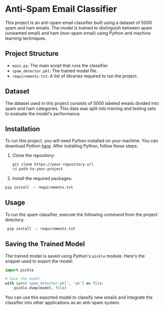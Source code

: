 # Anti-Spam Email Classifier

This project is an anti-spam email classifier built using a dataset of 5000 spam and ham emails. The model is trained to distinguish between spam (unwanted email) and ham (non-spam email) using Python and machine learning techniques.

## Project Structure

- `main.py`: The main script that runs the classifier.
- `spam_detector.pkl`: The trained model file.
- `requirements.txt`: A list of libraries required to run the project.

## Dataset

The dataset used in this project consists of 5000 labeled emails divided into spam and ham categories. This data was split into training and testing sets to evaluate the model's performance.

## Installation

To run this project, you will need Python installed on your machine. You can download Python [here](https://www.python.org/downloads/). After installing Python, follow these steps:

1. Clone the repository:
   ```bash
   git clone https://your-repository-url
   cd path-to-your-project
   ```
   
2. Install the required packages:
  ```bash
  pip install -r requirements.txt
  ```

## Usage

To run the spam classifier, execute the following command from the project directory:
 ```bash
  pip install -r requirements.txt
 ```

## Saving the Trained Model

The trained model is saved using Python's `pickle` module. Here's the snippet used to export the model:

```python
import pickle

# Save the model
with open('spam_detector.pkl', 'wb') as file:
    pickle.dump(model, file)
```

You can use this exported model to classify new emails and integrate the classifier into other applications as an anti-spam system.

